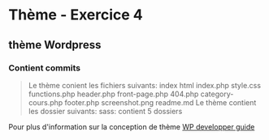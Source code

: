 # Thème - Exercice 4
## thème Wordpress
### Contient  commits



> Le thème conient les fichiers suivants:
index html
index.php
style.css
functions.php
header.php
front-page.php
404.php
category-cours.php
footer.php
screenshot.png
readme.md
> Le thème contient les dossier suivants:
sass: contient 5 dossiers



Pour plus d'information sur la conception de thème
[WP developper guide](https://developper.wordpress.org/theme)